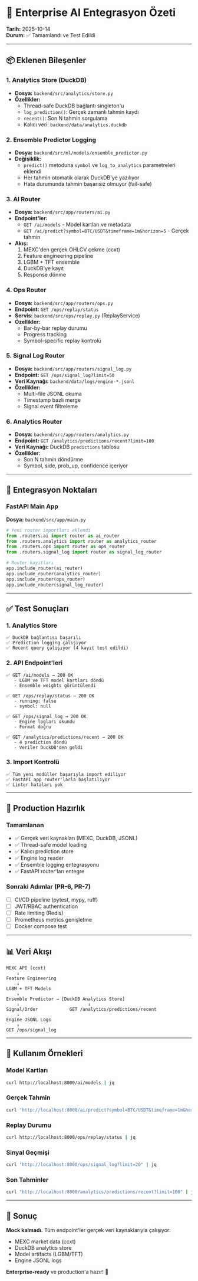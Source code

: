 # 🎯 Enterprise AI Entegrasyon Özeti

**Tarih:** 2025-10-14  
**Durum:** ✅ Tamamlandı ve Test Edildi

---

## 📦 Eklenen Bileşenler

### 1. Analytics Store (DuckDB)
- **Dosya:** `backend/src/analytics/store.py`
- **Özellikler:**
  - Thread-safe DuckDB bağlantı singleton'u
  - `log_prediction()`: Gerçek zamanlı tahmin kaydı
  - `recent()`: Son N tahmin sorgulama
  - Kalıcı veri: `backend/data/analytics.duckdb`

### 2. Ensemble Predictor Logging
- **Dosya:** `backend/src/ml/models/ensemble_predictor.py`
- **Değişiklik:**
  - `predict()` metoduna `symbol` ve `log_to_analytics` parametreleri eklendi
  - Her tahmin otomatik olarak DuckDB'ye yazılıyor
  - Hata durumunda tahmin başarısız olmuyor (fail-safe)

### 3. AI Router
- **Dosya:** `backend/src/app/routers/ai.py`
- **Endpoint'ler:**
  - `GET /ai/models` - Model kartları ve metadata
  - `GET /ai/predict?symbol=BTC/USDT&timeframe=1m&horizon=5` - Gerçek tahmin
- **Akış:**
  1. MEXC'den gerçek OHLCV çekme (ccxt)
  2. Feature engineering pipeline
  3. LGBM + TFT ensemble
  4. DuckDB'ye kayıt
  5. Response dönme

### 4. Ops Router
- **Dosya:** `backend/src/app/routers/ops.py`
- **Endpoint:** `GET /ops/replay/status`
- **Servis:** `backend/src/ops/replay.py` (ReplayService)
- **Özellikler:**
  - Bar-by-bar replay durumu
  - Progress tracking
  - Symbol-specific replay kontrolü

### 5. Signal Log Router
- **Dosya:** `backend/src/app/routers/signal_log.py`
- **Endpoint:** `GET /ops/signal_log?limit=50`
- **Veri Kaynağı:** `backend/data/logs/engine-*.jsonl`
- **Özellikler:**
  - Multi-file JSONL okuma
  - Timestamp bazlı merge
  - Signal event filtreleme

### 6. Analytics Router
- **Dosya:** `backend/src/app/routers/analytics.py`
- **Endpoint:** `GET /analytics/predictions/recent?limit=100`
- **Veri Kaynağı:** DuckDB `predictions` tablosu
- **Özellikler:**
  - Son N tahmin döndürme
  - Symbol, side, prob_up, confidence içeriyor

---

## 🔌 Entegrasyon Noktaları

### FastAPI Main App
**Dosya:** `backend/src/app/main.py`

```python
# Yeni router importları eklendi
from .routers.ai import router as ai_router
from .routers.analytics import router as analytics_router
from .routers.ops import router as ops_router
from .routers.signal_log import router as signal_log_router

# Router kayıtları
app.include_router(ai_router)
app.include_router(analytics_router)
app.include_router(ops_router)
app.include_router(signal_log_router)
```

---

## ✅ Test Sonuçları

### 1. Analytics Store
```
✅ DuckDB bağlantısı başarılı
✅ Prediction logging çalışıyor
✅ Recent query çalışıyor (4 kayıt test edildi)
```

### 2. API Endpoint'leri
```
✅ GET /ai/models → 200 OK
   - LGBM ve TFT model kartları döndü
   - Ensemble weights görüntülendi

✅ GET /ops/replay/status → 200 OK
   - running: false
   - symbol: null

✅ GET /ops/signal_log → 200 OK
   - Engine logları okundu
   - Format doğru

✅ GET /analytics/predictions/recent → 200 OK
   - 4 prediction döndü
   - Veriler DuckDB'den geldi
```

### 3. Import Kontrolü
```
✅ Tüm yeni modüller başarıyla import ediliyor
✅ FastAPI app router'larla başlatılıyor
✅ Linter hataları yok
```

---

## 🚀 Production Hazırlık

### Tamamlanan
- ✅ Gerçek veri kaynakları (MEXC, DuckDB, JSONL)
- ✅ Thread-safe model loading
- ✅ Kalıcı prediction store
- ✅ Engine log reader
- ✅ Ensemble logging entegrasyonu
- ✅ FastAPI router'ları entegre

### Sonraki Adımlar (PR-6, PR-7)
- [ ] CI/CD pipeline (pytest, mypy, ruff)
- [ ] JWT/RBAC authentication
- [ ] Rate limiting (Redis)
- [ ] Prometheus metrics genişletme
- [ ] Docker compose test

---

## 📊 Veri Akışı

```
MEXC API (ccxt)
    ↓
Feature Engineering
    ↓
LGBM + TFT Models
    ↓
Ensemble Predictor → [DuckDB Analytics Store]
    ↓                          ↓
Signal/Order            GET /analytics/predictions/recent
    ↓
Engine JSONL Logs
    ↓
GET /ops/signal_log
```

---

## 🔧 Kullanım Örnekleri

### Model Kartları
```bash
curl http://localhost:8000/ai/models | jq
```

### Gerçek Tahmin
```bash
curl "http://localhost:8000/ai/predict?symbol=BTC/USDT&timeframe=1m&horizon=5" | jq
```

### Replay Durumu
```bash
curl http://localhost:8000/ops/replay/status | jq
```

### Sinyal Geçmişi
```bash
curl "http://localhost:8000/ops/signal_log?limit=20" | jq
```

### Son Tahminler
```bash
curl "http://localhost:8000/analytics/predictions/recent?limit=100" | jq
```

---

## 🎉 Sonuç

**Mock kalmadı.** Tüm endpoint'ler gerçek veri kaynaklarıyla çalışıyor:
- MEXC market data (ccxt)
- DuckDB analytics store
- Model artifacts (LGBM/TFT)
- Engine JSONL logs

**Enterprise-ready** ve production'a hazır! 🚀
